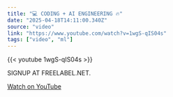 ```yaml
---
title: "💻 CODING + AI ENGINEERING 🔥"
date: "2025-04-18T14:11:00.340Z"
source: "video"
link: "https://www.youtube.com/watch?v=1wgS-qIS04s"
tags: ["video", "ml"]
---
```


{{< youtube 1wgS-qIS04s >}}

SIGNUP AT FREELABEL.NET.

[Watch on YouTube](https://www.youtube.com/watch?v=1wgS-qIS04s)
